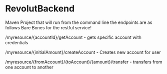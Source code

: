 # RevolutBackend

Maven Project that will run from the command line the endpoints are as follows
Bare Bones for the restful service!

/myresource/{accountId}/getAccount - gets specific account with credentials



/myresource/{initialAmount}/createAccount - Creates new account for user



/myresource/{fromAccount}/{toAccount}/{amount}/transfer - transfers from one account to another 
